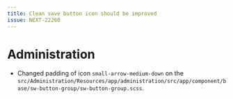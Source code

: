 ```yaml
---
title: Clean save button icon should be improved
issue: NEXT-22260
---
```

# Administration
* Changed padding of icon `small-arrow-medium-down` on the `src/Administration/Resources/app/administration/src/app/component/base/sw-button-group/sw-button-group.scss`.
